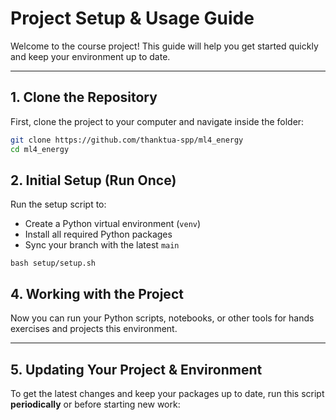 # Project Setup & Usage Guide

Welcome to the course project! This guide will help you get started quickly and keep your environment up to date.

---

## 1. Clone the Repository

First, clone the project to your computer and navigate inside the folder:

```bash
git clone https://github.com/thanktua-spp/ml4_energy
cd ml4_energy
```


## 2. Initial Setup (Run Once)

Run the setup script to:

* Create a Python virtual environment (`venv`)
* Install all required Python packages
* Sync your branch with the latest `main`

```
bash setup/setup.sh
```

## 4. Working with the Project

Now you can run your Python scripts, notebooks, or other tools for hands exercises and projects this environment.

---

## 5. Updating Your Project & Environment

To get the latest changes and keep your packages up to date, run this script **periodically** or before starting new work:

<pre class="overflow-visible!" data-start="1226" data-end="1258"><div class="contain-inline-size rounded-md border-[0.5px] border-token-border-medium relative bg-token-sidebar-surface-primary"></div></pre>
